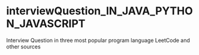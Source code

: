 # interviewQuestion_IN_JAVA_PYTHON_JAVASCRIPT
Interview Question in three most popular program language
LeetCode and other sources
